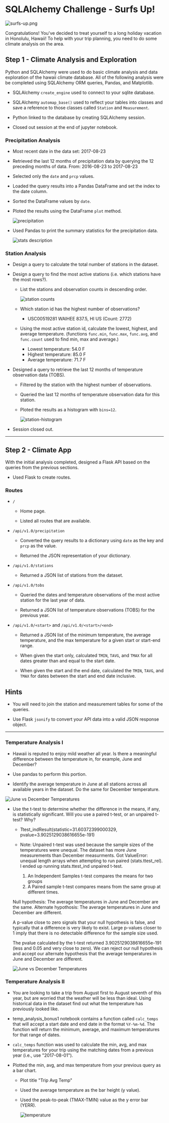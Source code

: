 # SQLAlchemy Challenge - Surfs Up!

![surfs-up.png](Images/surfs-up.png)

Congratulations! You've decided to treat yourself to a long holiday vacation in Honolulu, Hawaii! To help with your trip planning, you need to do some climate analysis on the area. 

## Step 1 - Climate Analysis and Exploration

Python and SQLAlchemy were used to do basic climate analysis and data exploration of the hawaii climate database. All of the following analysis were be completed using SQLAlchemy ORM queries, Pandas, and Matplotlib.

* SQLAlchemy `create_engine` used to connect to your sqlite database.

* SQLAlchemy `automap_base()` used to reflect your tables into classes and save a reference to those classes called `Station` and `Measurement`.

* Python linked to the database by creating SQLAlchemy session.

* Closed out session at the end of jupyter notebook.

### Precipitation Analysis

* Most recent date in the data set: 2017-08-23

* Retrieved the last 12 months of precipitation data by querying the 12 preceding months of data. From: 2016-08-23 to 2017-08-23

* Selected only the `date` and `prcp` values.

* Loaded the query results into a Pandas DataFrame and set the index to the date column.

* Sorted the DataFrame values by `date`.

* Ploted the results using the DataFrame `plot` method.

  ![precipitation](Images/figure1_dailyprecipitation_bar.png)

* Used Pandas to print the summary statistics for the precipitation data.

  ![stats description](Images/figure2_description.png)

### Station Analysis

* Design a query to calculate the total number of stations in the dataset.

* Design a query to find the most active stations (i.e. which stations have the most rows?).

  * List the stations and observation counts in descending order.
    
    ![station counts](Images/figure4_stationcounts.png)

  * Which station id has the highest number of observations? 
    - USC00519281	WAIHEE 837.5, HI US (Count: 2772)

  * Using the most active station id, calculate the lowest, highest, and average temperature. (functions `func.min`, `func.max`, `func.avg`, and `func.count` used to find min, max and average.)

    - Lowest temperature: 54.0 F
    - Highest temperature: 85.0 F
    - Average temperature: 71.7 F  

* Designed a query to retrieve the last 12 months of temperature observation data (TOBS).

  * Filtered by the station with the highest number of observations.

  * Queried the last 12 months of temperature observation data for this station.

  * Ploted the results as a histogram with `bins=12`.

    ![station-histogram](Images/figure3_temperature_hist.png)

* Session closed out.

- - -

## Step 2 - Climate App

With the initial analysis completed, designed a Flask API based on the queries from the previous sections.

* Used Flask to create routes.

### Routes

* `/`

  * Home page.

  * Listed all routes that are available.

* `/api/v1.0/precipitation`

  * Converted the query results to a dictionary using `date` as the key and `prcp` as the value.

  * Returned the JSON representation of your dictionary.

* `/api/v1.0/stations`

  * Returned a JSON list of stations from the dataset.

* `/api/v1.0/tobs`
  * Queried the dates and temperature observations of the most active station for the last year of data.

  * Returned a JSON list of temperature observations (TOBS) for the previous year.

* `/api/v1.0/<start>` and `/api/v1.0/<start>/<end>`

  * Returned a JSON list of the minimum temperature, the average temperature, and the max temperature for a given start or start-end range.

  * When given the start only, calculated `TMIN`, `TAVG`, and `TMAX` for all dates greater than and equal to the start date.

  * When given the start and the end date, calculated the `TMIN`, `TAVG`, and `TMAX` for dates between the start and end date inclusive.

## Hints

* You will need to join the station and measurement tables for some of the queries.

* Use Flask `jsonify` to convert your API data into a valid JSON response object.

- - -

### Temperature Analysis I

* Hawaii is reputed to enjoy mild weather all year. Is there a meaningful difference between the temperature in, for example, June and December?

* Use pandas to perform this portion.

* Identify the average temperature in June at all stations across all available years in the dataset. Do the same for December temperature.

![June vs December Temperatures](Images/figure6_temp_analysis_dec_jun.png)  

* Use the t-test to determine whether the difference in the means, if any, is statistically significant. Will you use a paired t-test, or an unpaired t-test? Why?

  - Ttest_indResult(statistic=31.60372399000329, pvalue=3.9025129038616655e-191)
  - Note: Unpaired t-test was used because the sample sizes of the temperatures were unequal. The dataset has more June measurements than December measurments. Got ValueError: unequal length arrays when attempting to run paired (stats.ttest_rel). I ended up running stats.ttest_ind unpaired t-test. 
  
    1. An Independent Samples t-test compares the means for two groups
    2. A Paired sample t-test compares means from the same group at different times.
    
  Null hypothesis: The average temperatures in June and December are the same.
  Alternate hypothosis: The average temperatures in June and December are different.
  
  A p-value close to zero signals that your null hypothesis is false, and typically that a difference is very likely to exist. Large p-values closer to 1 imply that there is no detectable difference for the sample size used.
  
  The pvalue calculated by the t-test returned 3.9025129038616655e-191 (less and 0.05 and very close to zero). We can reject our null hypothesis and accept our alternate hypothesis that the average temperatures in June and December are different.
  
  ![June vs December Temperatures](Images/figure5_temp_analysis.png)  
    
### Temperature Analysis II

* You are looking to take a trip from August first to August seventh of this year, but are worried that the weather will be less than ideal. Using historical data in the dataset find out what the temperature has previously looked like.

* temp_analysis_bonus1 notebook contains a function called `calc_temps` that will accept a start date and end date in the format `%Y-%m-%d`. The function will return the minimum, average, and maximum temperatures for that range of dates.

* `calc_temps` function was used to calculate the min, avg, and max temperatures for your trip using the matching dates from a previous year (i.e., use "2017-08-01").

* Plotted the min, avg, and max temperature from your previous query as a bar chart.

  * Plot title "Trip Avg Temp"

  * Used the average temperature as the bar height (y value).

  * Used the peak-to-peak (TMAX-TMIN) value as the y error bar (YERR).

    ![temperature](Images/figure7_tripavgtemp.png)

